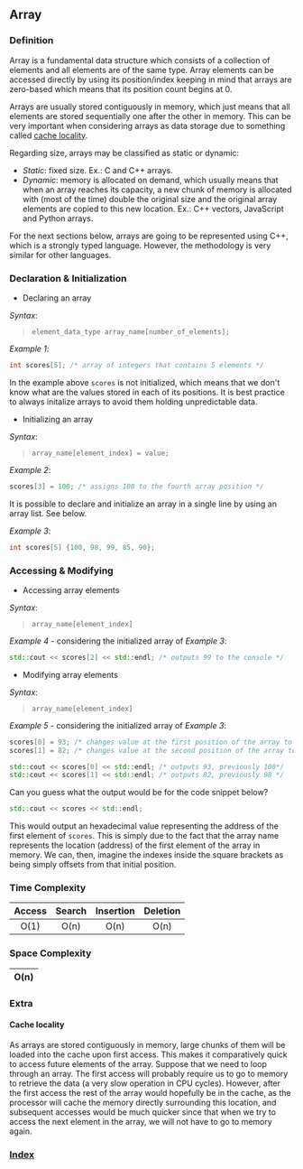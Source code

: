 ## Array

### Definition

Array is a fundamental data structure which consists of a collection of elements and all elements are of the same type. Array elements can be accessed directly by using its position/index keeping in mind that arrays are zero-based which means that its position count begins at 0.

Arrays are usually stored contiguously in memory, which just means that all elements are stored sequentially one after the other in memory. This can be very important when considering arrays as data storage due to something called [cache locality](#cache-locality).

Regarding size, arrays may be classified as static or dynamic:

- _Static_: fixed size. Ex.: C and C++ arrays.
- _Dynamic_: memory is allocated on demand, which usually means that when an array reaches its capacity, a new chunk of memory is allocated with (most of the time) double the original size and the original array elements are copied to this new location. Ex.: C++ vectors, JavaScript and Python arrays.

For the next sections below, arrays are going to be represented using C++, which is a strongly typed language. However, the methodology is very similar for other languages.

### Declaration & Initialization

- Declaring an array

_Syntax_:

> `element_data_type array_name[number_of_elements];`

_Example 1_:

```c++
int scores[5]; /* array of integers that contains 5 elements */
```

In the example above `scores` is not initialized, which means that we don't know what are the values stored in each of its positions. It is best practice to always initalize arrays to avoid them holding unpredictable data.

- Initializing an array

_Syntax_:

> `array_name[element_index] = value;`

_Example 2_:

```c++
scores[3] = 100; /* assigns 100 to the fourth array position */
```

It is possible to declare and initialize an array in a single line by using an array list. See below.

_Example 3_:

```c++
int scores[5] {100, 98, 99, 85, 90};
```

### Accessing & Modifying

- Accessing array elements

_Syntax_:

> `array_name[element_index]`

_Example 4_ - considering the initialized array of _Example 3_:

```c++
std::cout << scores[2] << std::endl; /* outputs 99 to the console */
```

- Modifying array elements

_Syntax_:

> `array_name[element_index]`

_Example 5_ - considering the initialized array of _Example 3_:

```c++
scores[0] = 93; /* changes value at the first position of the array to 93*/
scores[1] = 82; /* changes value at the second position of the array to 88*/

std::cout << scores[0] << std::endl; /* outputs 93, previously 100*/
std::cout << scores[1] << std::endl; /* outputs 82, previously 98 */
```

Can you guess what the output would be for the code snippet below?

```c++
std::cout << scores << std::endl;
```

This would output an hexadecimal value representing the address of the first element of `scores`. This is simply due to the fact that the array name represents the location (address) of the first element of the array in memory. We can, then, imagine the indexes inside the square brackets as being simply offsets from that initial position.

### Time Complexity

| Access | Search | Insertion | Deletion |
| :----: | :----: | :-------: | :------: |
|  O(1)  |  O(n)  |   O(n)    |   O(n)   |

### Space Complexity

| O(n) |
| :--: |

### Extra

#### Cache locality

As arrays are stored contiguously in memory, large chunks of them will be loaded into the cache upon first access. This makes it comparatively quick to access future elements of the array. Suppose that we need to loop through an array. The first access will probably require us to go to memory to retrieve the data (a very slow operation in CPU cycles). However, after the first access the rest of the array would hopefully be in the cache, as the processor will cache the memory directly surrounding this location, and subsequent accesses would be much quicker since that when we try to access the next element in the array, we will not have to go to memory again.

### [Index](../../README.md)
